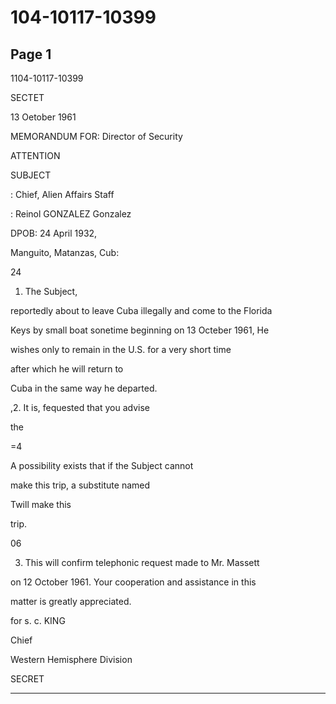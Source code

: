 # 104-10117-10399

## Page 1

1104-10117-10399

SECTET

13 Oetober 1961

MEMORANDUM FOR: Director of Security

ATTENTION

SUBJECT

: Chief, Alien Affairs Staff

: Reinol GONZALEZ Gonzalez

DPOB: 24 April 1932,

Manguito, Matanzas, Cub:

24

1. The Subject,

reportedly about to leave Cuba illegally and come to the Florida

Keys by small boat sonetime beginning on 13 Octeber 1961, He

wishes only to remain in the U.S. for a very short time

after which he will return to

Cuba in the same way he departed.

,2. It is, fequested that you advise

the

=4

A possibility exists that if the Subject cannot

make this trip, a substitute named

Twill make this

trip.

06

3. This will confirm telephonic request made to Mr. Massett

on 12 October 1961. Your cooperation and assistance in this

matter is greatly appreciated.

for s. c. KING

Chief

Western Hemisphere Division

SECRET

---

